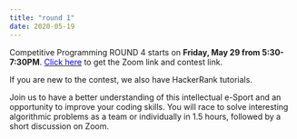 ```yaml
---
title: "round 1"
date: 2020-05-19
---
```

Competitive Programming ROUND 4 starts on **Friday, May 29 from 5:30-7:30PM**. [<span style="color: blue">Click here</span>](http://bit.ly/UWBcomp) to get the Zoom link and contest link.

If you are new to the contest, we also have HackerRank tutorials.

Join us to have a better understanding of this intellectual e-Sport and an opportunity to improve your coding skills. You will race to solve interesting algorithmic problems as a team or individually in 1.5 hours, followed by a short discussion on Zoom.
